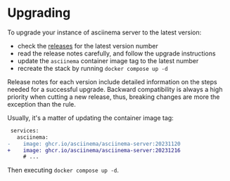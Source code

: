 # Upgrading

To upgrade your instance of asciinema server to the latest version:

- check the [releases](https://github.com/asciinema/asciinema-server/releases)
  for the latest version number
- read the release notes carefully, and follow the upgrade instructions
- update the `asciinema` container image tag to the latest number
- recreate the stack by running `docker compose up -d`

Release notes for each version include detailed information on the steps needed
for a successful upgrade. Backward compatibility is always a high priority when
cutting a new release, thus, breaking changes are more the exception than the
rule.

Usually, it's a matter of updating the container image tag:

```diff title="docker-compose.yml"
 services:
   asciinema:
-    image: ghcr.io/asciinema/asciinema-server:20231120
+    image: ghcr.io/asciinema/asciinema-server:20231216
     # ...
```

Then executing `docker compose up -d`.
